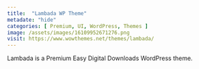 ```yaml
---
title:  "Lambada WP Theme"
metadate: "hide"
categories: [ Premium, UI, WordPress, Themes ]
image: /assets/images/16109952671276.png
visit: https://www.wowthemes.net/themes/lambada/
---
```

Lambada is a Premium Easy Digital Downloads WordPress theme.